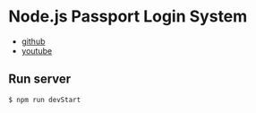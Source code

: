 # Node.js Passport Login System
* [github](https://github.com/WebDevSimplified/Nodejs-Passport-Login)
* [youtube](https://www.youtube.com/watch?v=-RCnNyD0L-s&list=PL5m5KAB9Ufz60Uzukhhz7gAoS0NZI3KoB&index=3&t=0s)

## Run server
`$ npm run devStart`
